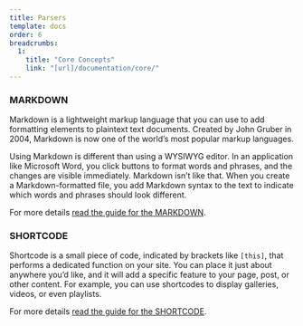 ```yaml
---
title: Parsers
template: docs
order: 6
breadcrumbs:
  1:
    title: "Core Concepts"
    link: "[url]/documentation/core/"
---
```


### MARKDOWN

Markdown is a lightweight markup language that you can use to add formatting elements to plaintext text documents. Created by John Gruber in 2004, Markdown is now one of the world’s most popular markup languages.

Using Markdown is different than using a WYSIWYG editor. In an application like Microsoft Word, you click buttons to format words and phrases, and the changes are visible immediately. Markdown isn’t like that. When you create a Markdown-formatted file, you add Markdown syntax to the text to indicate which words and phrases should look different.

For more details <a href="[url]/documentation/core/parsers/markdown">read the guide for the MARKDOWN</a>.

### SHORTCODE

Shortcode is a small piece of code, indicated by brackets like `[this]`, that performs a dedicated function on your site. You can place it just about anywhere you’d like, and it will add a specific feature to your page, post, or other content. For example, you can use shortcodes to display galleries, videos, or even playlists.

For more details <a href="[url]/documentation/core/parsers/shortcode">read the guide for the SHORTCODE</a>.
